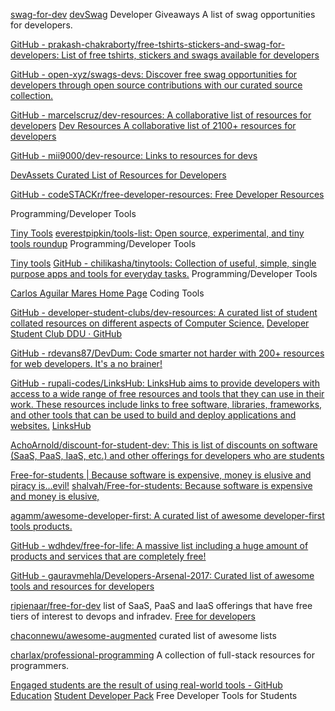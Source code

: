 
[swag-for-dev](https://github.com/swapagarwal/swag-for-dev)
[devSwag](https://devswag.io/)
Developer Giveaways
A list of swag opportunities for developers.

[GitHub - prakash-chakraborty/free-tshirts-stickers-and-swag-for-developers: List of free tshirts, stickers and swags available for developers](https://github.com/prakash-chakraborty/free-tshirts-stickers-and-swag-for-developers)

[GitHub - open-xyz/swags-devs: Discover free swag opportunities for developers through open source contributions with our curated source collection.](https://github.com/open-xyz/swags-devs)

[GitHub - marcelscruz/dev-resources: A collaborative list of resources for developers](https://github.com/marcelscruz/dev-resources)
[Dev Resources A collaborative list of 2100+ resources for developers](https://www.devresourc.es/)

[GitHub - mii9000/dev-resource: Links to resources for devs](https://github.com/mii9000/dev-resource)

[DevAssets Curated List of Resources for Developers](https://xsgames.co/devassets/)

[GitHub - codeSTACKr/free-developer-resources: Free Developer Resources](https://github.com/codeSTACKr/free-developer-resources)

[<WebdevHome />](https://webdevhome.github.io/)
Programming/Developer Tools

[Tiny Tools](https://tinytools.directory/)
[everestpipkin/tools-list: Open source, experimental, and tiny tools roundup](https://github.com/everestpipkin/tools-list)
Programming/Developer Tools

[Tiny tools](https://tinytools.page/)
[GitHub - chilikasha/tinytools: Collection of useful, simple, single purpose apps and tools for everyday tasks.](https://github.com/chilikasha/tinytools)
Programming/Developer Tools

[Carlos Aguilar Mares Home Page](https://www.carlosag.net/)
Coding Tools

[GitHub - developer-student-clubs/dev-resources: A curated list of student collated resources on different aspects of Computer Science.](https://github.com/developer-student-clubs/dev-resources)
[Developer Student Club DDU · GitHub](https://github.com/developer-student-clubs)

[GitHub - rdevans87/DevDum: Code smarter not harder with 200+ resources for web developers. It's a no brainer!](https://github.com/rdevans87/DevDum)

[GitHub - rupali-codes/LinksHub: LinksHub aims to provide developers with access to a wide range of free resources and tools that they can use in their work. These resources include links to free software, libraries, frameworks, and other tools that can be used to build and deploy applications and websites.](https://github.com/rupali-codes/LinksHub)
[LinksHub](https://www.linkshub.dev/)

[AchoArnold/discount-for-student-dev: This is list of discounts on software (SaaS, PaaS, IaaS, etc.) and other offerings for developers who are students](https://github.com/AchoArnold/discount-for-student-dev)

[Free-for-students | Because software is expensive, money is elusive and piracy is…evil!](https://shalvah.me/Free-for-students/)
[shalvah/Free-for-students: Because software is expensive and money is elusive,](https://github.com/shalvah/Free-for-students)

[agamm/awesome-developer-first: A curated list of awesome developer-first tools products.](https://github.com/agamm/awesome-developer-first)

[GitHub - wdhdev/free-for-life: A massive list including a huge amount of products and services that are completely free!](https://github.com/wdhdev/free-for-life)

[GitHub - gauravmehla/Developers-Arsenal-2017: Curated list of awesome tools and resources for developers](https://github.com/gauravmehla/Developers-Arsenal-2017)

[ripienaar/free-for-dev](https://github.com/ripienaar/free-for-dev)
list of SaaS, PaaS and IaaS offerings that have free tiers of interest to devops and infradev.
[Free for developers](https://free-for.dev)

[chaconnewu/awesome-augmented](https://github.com/chaconnewu/awesome-augmented)
curated list of awesome lists

[charlax/professional-programming](https://github.com/charlax/professional-programming)
A collection of full-stack resources for programmers.

[Engaged students are the result of using real-world tools - GitHub Education](https://education.github.com/)
[Student Developer Pack](https://education.github.com/pack)
Free Developer Tools for Students

